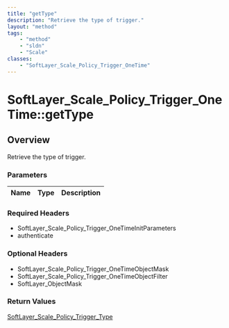 ```yaml
---
title: "getType"
description: "Retrieve the type of trigger."
layout: "method"
tags:
    - "method"
    - "sldn"
    - "Scale"
classes:
    - "SoftLayer_Scale_Policy_Trigger_OneTime"
---
```

# SoftLayer_Scale_Policy_Trigger_OneTime::getType
## Overview 
Retrieve the type of trigger.

### Parameters 
|Name | Type | Description |
| --- | --- | --- |


### Required Headers
* SoftLayer_Scale_Policy_Trigger_OneTimeInitParameters
* authenticate

### Optional Headers
* SoftLayer_Scale_Policy_Trigger_OneTimeObjectMask
* SoftLayer_Scale_Policy_Trigger_OneTimeObjectFilter
* SoftLayer_ObjectMask

### Return Values
<a href='/reference/datatypes/SoftLayer_Scale_Policy_Trigger_Type'>SoftLayer_Scale_Policy_Trigger_Type </a>

